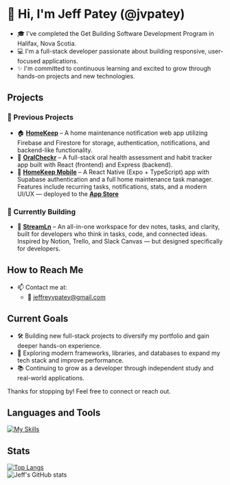 # 👋 Hi, I'm Jeff Patey (@jvpatey)

- 🎓 I've completed the Get Building Software Development Program in Halifax, Nova Scotia.
- 💻 I'm a full-stack developer passionate about building responsive, user-focused applications.
- ✨ I'm committed to continuous learning and excited to grow through hands-on projects and new technologies.

## Projects

### 📂 Previous Projects
- 🏠 [**HomeKeep**](https://github.com/jvpatey/HomeKeep) – A home maintenance notification web app utilizing Firebase and Firestore for storage, authentication, notifications, and backend-like functionality.
- 🦷 [**OralCheckr**](https://github.com/jvpatey/OralCheckr) – A full-stack oral health assessment and habit tracker app built with React (frontend) and Express (backend).
- 📱 [**HomeKeep Mobile**](https://github.com/jvpatey/homekeep-mobile) – A React Native (Expo + TypeScript) app with Supabase authentication and a full home maintenance task manager. Features include recurring tasks, notifications, stats, and a modern UI/UX — deployed to the [**App Store**](homekeep-website.vercel.app)

### 🚧 Currently Building
- 🚀 [**StreamLn**](https://github.com/jvpatey/StreamLn) – An all-in-one workspace for dev notes, tasks, and clarity, built for developers who think in tasks, code, and connected ideas. Inspired by Notion, Trello, and Slack Canvas — but designed specifically for developers.

## How to Reach Me
- 📫 Contact me at:
  - 📧 jeffreyvpatey@gmail.com

## Current Goals
- 🛠️ Building new full-stack projects to diversify my portfolio and gain deeper hands-on experience.
- 🌱 Exploring modern frameworks, libraries, and databases to expand my tech stack and improve performance.
- 📚 Continuing to grow as a developer through independent study and real-world applications.

Thanks for stopping by! Feel free to connect or reach out.

## Languages and Tools  
[![My Skills](https://skillicons.dev/icons?i=html,css,react,express,nodejs,postman,javascript,typescript,vite,firebase,styledcomponents,tailwind,bootstrap,git,vscode,vercel,nextjs,prisma&theme=dark)](https://skillicons.dev)

## Stats  
[![Top Langs](https://github-readme-stats.vercel.app/api/top-langs/?username=jvpatey&layout=pie)](https://github.com/anuraghazra/github-readme-stats)  
![Jeff's GitHub stats](https://github-readme-stats.vercel.app/api?username=jvpatey&show_icons=true&theme=tokyonight)
